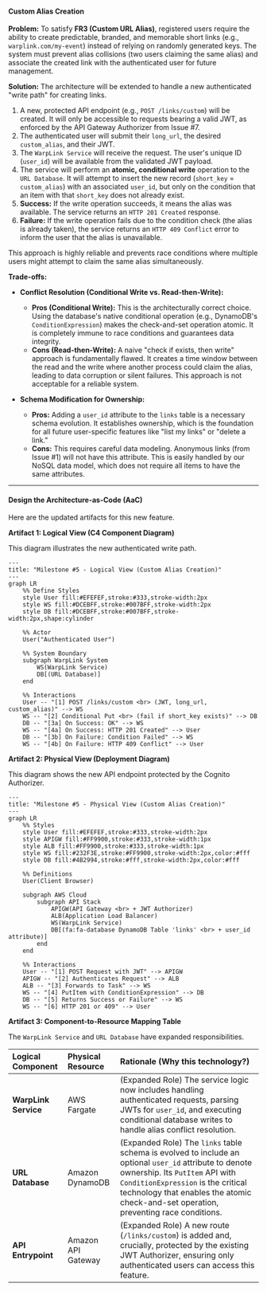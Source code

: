 #### **Custom Alias Creation**

**Problem:**
To satisfy **FR3 (Custom URL Alias)**, registered users require the ability to create predictable, branded, and memorable short links (e.g., `warplink.com/my-event`) instead of relying on randomly generated keys. The system must prevent alias collisions (two users claiming the same alias) and associate the created link with the authenticated user for future management.

**Solution:**
The architecture will be extended to handle a new authenticated "write path" for creating links.

1.  A new, protected API endpoint (e.g., `POST /links/custom`) will be created. It will only be accessible to requests bearing a valid JWT, as enforced by the API Gateway Authorizer from Issue #7.
2.  The authenticated user will submit their `long_url`, the desired `custom_alias`, and their JWT.
3.  The `WarpLink Service` will receive the request. The user's unique ID (`user_id`) will be available from the validated JWT payload.
4.  The service will perform an **atomic, conditional write** operation to the `URL Database`. It will attempt to insert the new record (`short_key` = `custom_alias`) with an associated `user_id`, but only on the condition that an item with that `short_key` does not already exist.
5.  **Success:** If the write operation succeeds, it means the alias was available. The service returns an `HTTP 201 Created` response.
6.  **Failure:** If the write operation fails due to the condition check (the alias is already taken), the service returns an `HTTP 409 Conflict` error to inform the user that the alias is unavailable.

This approach is highly reliable and prevents race conditions where multiple users might attempt to claim the same alias simultaneously.

**Trade-offs:**

*   **Conflict Resolution (Conditional Write vs. Read-then-Write):**
    *   **Pros (Conditional Write):** This is the architecturally correct choice. Using the database's native conditional operation (e.g., DynamoDB's `ConditionExpression`) makes the check-and-set operation atomic. It is completely immune to race conditions and guarantees data integrity.
    *   **Cons (Read-then-Write):** A naive "check if exists, then write" approach is fundamentally flawed. It creates a time window between the read and the write where another process could claim the alias, leading to data corruption or silent failures. This approach is not acceptable for a reliable system.

*   **Schema Modification for Ownership:**
    *   **Pros:** Adding a `user_id` attribute to the `links` table is a necessary schema evolution. It establishes ownership, which is the foundation for all future user-specific features like "list my links" or "delete a link."
    *   **Cons:** This requires careful data modeling. Anonymous links (from Issue #1) will not have this attribute. This is easily handled by our NoSQL data model, which does not require all items to have the same attributes.

---

#### **Design the Architecture-as-Code (AaC)**

Here are the updated artifacts for this new feature.

**Artifact 1: Logical View (C4 Component Diagram)**

This diagram illustrates the new authenticated write path.

```mermaid
---
title: "Milestone #5 - Logical View (Custom Alias Creation)"
---
graph LR
    %% Define Styles
    style User fill:#EFEFEF,stroke:#333,stroke-width:2px
    style WS fill:#DCEBFF,stroke:#007BFF,stroke-width:2px
    style DB fill:#DCEBFF,stroke:#007BFF,stroke-width:2px,shape:cylinder

    %% Actor
    User("Authenticated User")

    %% System Boundary
    subgraph WarpLink System
        WS(WarpLink Service)
        DB[(URL Database)]
    end

    %% Interactions
    User -- "[1] POST /links/custom <br> (JWT, long_url, custom_alias)" --> WS
    WS -- "[2] Conditional Put <br> (fail if short_key exists)" --> DB
    DB -- "[3a] On Success: OK" --> WS
    WS -- "[4a] On Success: HTTP 201 Created" --> User
    DB -- "[3b] On Failure: Condition Failed" --> WS
    WS -- "[4b] On Failure: HTTP 409 Conflict" --> User
```

**Artifact 2: Physical View (Deployment Diagram)**

This diagram shows the new API endpoint protected by the Cognito Authorizer.

```mermaid
---
title: "Milestone #5 - Physical View (Custom Alias Creation)"
---
graph LR
    %% Styles
    style User fill:#EFEFEF,stroke:#333,stroke-width:2px
    style APIGW fill:#FF9900,stroke:#333,stroke-width:1px
    style ALB fill:#FF9900,stroke:#333,stroke-width:1px
    style WS fill:#232F3E,stroke:#FF9900,stroke-width:2px,color:#fff
    style DB fill:#4B2994,stroke:#fff,stroke-width:2px,color:#fff

    %% Definitions
    User(Client Browser)

    subgraph AWS Cloud
        subgraph API Stack
            APIGW(API Gateway <br> + JWT Authorizer)
            ALB(Application Load Balancer)
            WS(WarpLink Service)
            DB[(fa:fa-database DynamoDB Table 'links' <br> + user_id attribute)]
        end
    end

    %% Interactions
    User -- "[1] POST Request with JWT" --> APIGW
    APIGW -- "[2] Authenticates Request" --> ALB
    ALB -- "[3] Forwards to Task" --> WS
    WS -- "[4] PutItem with ConditionExpression" --> DB
    DB -- "[5] Returns Success or Failure" --> WS
    WS -- "[6] HTTP 201 or 409" --> User
```

**Artifact 3: Component-to-Resource Mapping Table**

The `WarpLink Service` and `URL Database` have expanded responsibilities.

| Logical Component | Physical Resource | Rationale (Why this technology?) |
| :--- | :--- | :--- |
| **WarpLink Service** | AWS Fargate | (Expanded Role) The service logic now includes handling authenticated requests, parsing JWTs for `user_id`, and executing conditional database writes to handle alias conflict resolution. |
| **URL Database** | Amazon DynamoDB | (Expanded Role) The `links` table schema is evolved to include an optional `user_id` attribute to denote ownership. Its `PutItem` API with `ConditionExpression` is the critical technology that enables the atomic check-and-set operation, preventing race conditions. |
| **API Entrypoint** | Amazon API Gateway | (Expanded Role) A new route (`/links/custom`) is added and, crucially, protected by the existing JWT Authorizer, ensuring only authenticated users can access this feature. |
